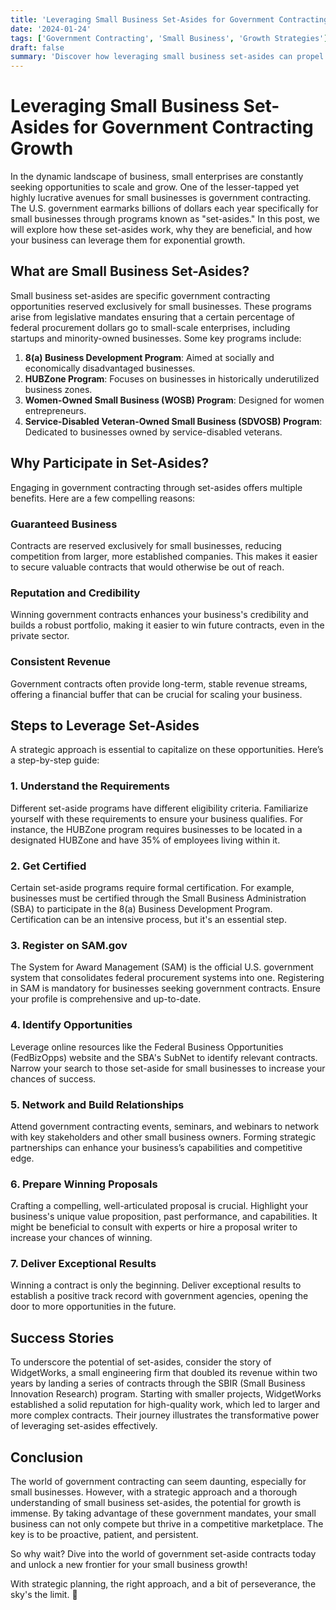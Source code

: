 ```yaml
---
title: 'Leveraging Small Business Set-Asides for Government Contracting Growth'
date: '2024-01-24'
tags: ['Government Contracting', 'Small Business', 'Growth Strategies']
draft: false
summary: 'Discover how leveraging small business set-asides can propel your company to new heights in the lucrative world of government contracting.'
---
```


# Leveraging Small Business Set-Asides for Government Contracting Growth

In the dynamic landscape of business, small enterprises are constantly seeking opportunities to scale and grow. One of the lesser-tapped yet highly lucrative avenues for small businesses is government contracting. The U.S. government earmarks billions of dollars each year specifically for small businesses through programs known as "set-asides." In this post, we will explore how these set-asides work, why they are beneficial, and how your business can leverage them for exponential growth.

## What are Small Business Set-Asides?

Small business set-asides are specific government contracting opportunities reserved exclusively for small businesses. These programs arise from legislative mandates ensuring that a certain percentage of federal procurement dollars go to small-scale enterprises, including startups and minority-owned businesses. Some key programs include:

1. **8(a) Business Development Program**: Aimed at socially and economically disadvantaged businesses.
2. **HUBZone Program**: Focuses on businesses in historically underutilized business zones.
3. **Women-Owned Small Business (WOSB) Program**: Designed for women entrepreneurs.
4. **Service-Disabled Veteran-Owned Small Business (SDVOSB) Program**: Dedicated to businesses owned by service-disabled veterans.

## Why Participate in Set-Asides?

Engaging in government contracting through set-asides offers multiple benefits. Here are a few compelling reasons:

### Guaranteed Business

Contracts are reserved exclusively for small businesses, reducing competition from larger, more established companies. This makes it easier to secure valuable contracts that would otherwise be out of reach.

### Reputation and Credibility

Winning government contracts enhances your business's credibility and builds a robust portfolio, making it easier to win future contracts, even in the private sector.

### Consistent Revenue

Government contracts often provide long-term, stable revenue streams, offering a financial buffer that can be crucial for scaling your business.

## Steps to Leverage Set-Asides

A strategic approach is essential to capitalize on these opportunities. Here’s a step-by-step guide:

### 1. **Understand the Requirements**

Different set-aside programs have different eligibility criteria. Familiarize yourself with these requirements to ensure your business qualifies. For instance, the HUBZone program requires businesses to be located in a designated HUBZone and have 35% of employees living within it.

### 2. **Get Certified**

Certain set-aside programs require formal certification. For example, businesses must be certified through the Small Business Administration (SBA) to participate in the 8(a) Business Development Program. Certification can be an intensive process, but it's an essential step.

### 3. **Register on SAM.gov**

The System for Award Management (SAM) is the official U.S. government system that consolidates federal procurement systems into one. Registering in SAM is mandatory for businesses seeking government contracts. Ensure your profile is comprehensive and up-to-date.

### 4. **Identify Opportunities**

Leverage online resources like the Federal Business Opportunities (FedBizOpps) website and the SBA's SubNet to identify relevant contracts. Narrow your search to those set-aside for small businesses to increase your chances of success.

### 5. **Network and Build Relationships**

Attend government contracting events, seminars, and webinars to network with key stakeholders and other small business owners. Forming strategic partnerships can enhance your business’s capabilities and competitive edge.

### 6. **Prepare Winning Proposals**

Crafting a compelling, well-articulated proposal is crucial. Highlight your business's unique value proposition, past performance, and capabilities. It might be beneficial to consult with experts or hire a proposal writer to increase your chances of winning.

### 7. **Deliver Exceptional Results**

Winning a contract is only the beginning. Deliver exceptional results to establish a positive track record with government agencies, opening the door to more opportunities in the future.

## Success Stories

To underscore the potential of set-asides, consider the story of WidgetWorks, a small engineering firm that doubled its revenue within two years by landing a series of contracts through the SBIR (Small Business Innovation Research) program. Starting with smaller projects, WidgetWorks established a solid reputation for high-quality work, which led to larger and more complex contracts. Their journey illustrates the transformative power of leveraging set-asides effectively.

## Conclusion

The world of government contracting can seem daunting, especially for small businesses. However, with a strategic approach and a thorough understanding of small business set-asides, the potential for growth is immense. By taking advantage of these government mandates, your small business can not only compete but thrive in a competitive marketplace. The key is to be proactive, patient, and persistent.

So why wait? Dive into the world of government set-aside contracts today and unlock a new frontier for your small business growth! 

With strategic planning, the right approach, and a bit of perseverance, the sky's the limit. 🚀